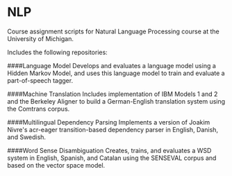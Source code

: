 # NLP

Course assignment scripts for Natural Language Processing course at the University of Michigan.

Includes the following repositories:

####Language Model
Develops and evaluates a language model using a Hidden Markov Model, and uses this language model to train and evaluate a part-of-speech tagger.

####Machine Translation
Includes implementation of IBM Models 1 and 2 and the Berkeley Aligner to build a German-English translation system using the Comtrans corpus.

####Multilingual Dependency Parsing
Implements a version of Joakim Nivre's acr-eager transition-based dependency parser in English, Danish, and Swedish.

####Word Sense Disambiguation
Creates, trains, and evaluates a WSD system in English, Spanish, and Catalan using the SENSEVAL corpus and based on the vector space model.
